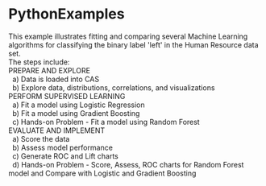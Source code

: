 # PythonExamples
This example illustrates fitting and comparing several Machine Learning algorithms for classifying the binary label 'left' in the Human Resource data set.<br>
The steps include:<br>
PREPARE AND EXPLORE<br>
&nbsp;   a) Data is loaded into CAS <br>
&nbsp;   b) Explore data, distributions, correlations, and visualizations <br>
PERFORM SUPERVISED LEARNING<br>
&nbsp;   a) Fit a model using Logistic Regression <br>
&nbsp;   b) Fit a model using Gradient Boosting <br>
&nbsp;   c) Hands-on Problem - Fit a model using Random Forest <br>
EVALUATE AND IMPLEMENT<br>
&nbsp;   a) Score the data<br>
&nbsp;   b) Assess model performance<br>
&nbsp;   c) Generate ROC and Lift charts <br>
&nbsp;   d) Hands-on Problem - Score, Assess, ROC charts for Random Forest model and Compare with Logistic and Gradient Boosting<br>
